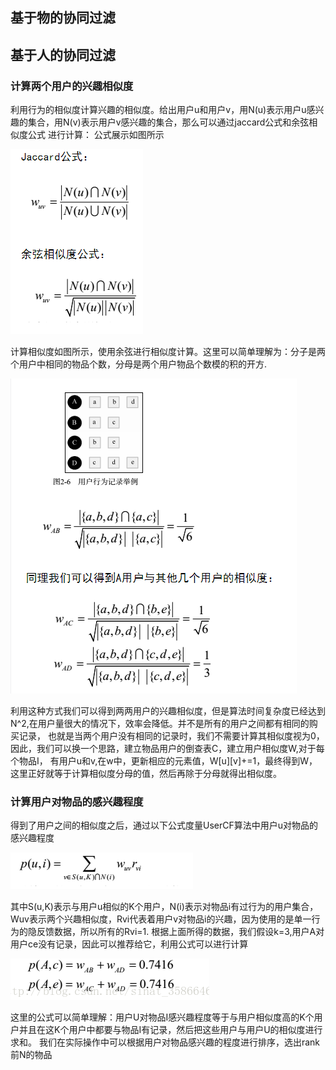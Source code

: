 ## 基于物的协同过滤




## 基于人的协同过滤
### 计算两个用户的兴趣相似度
利用行为的相似度计算兴趣的相似度。给出用户u和用户v，用N(u)表示用户u感兴趣的集合，用N(v)表示用户v感兴趣的集合，那么可以通过jaccard公式和余弦相似度公式
进行计算：
公式展示如图所示                                     

![公式展示](https://github.com/mkkeliping/graduationProject/blob/master/picture/%E4%BD%99%E5%BC%A6.png)                                  


计算相似度如图所示，使用余弦进行相似度计算。这里可以简单理解为：分子是两个用户中相同的物品个数，分母是两个用户物品个数模的积的开方.


![余弦计算](https://github.com/mkkeliping/graduationProject/blob/master/picture/%E4%BD%99%E5%BC%A601.png)


利用这种方式我们可以得到两两用户的兴趣相似度，但是算法时间复杂度已经达到N^2,在用户量很大的情况下，效率会降低。并不是所有的用户之间都有相同的购买记录，
也就是当两个用户没有相同的记录时，我们不需要计算其相似度视为0，因此，我们可以换一个思路，建立物品用户的倒查表C，建立用户相似度W,对于每个物品I，
有用户u和v,在w中，更新相应的元素值，W[u][v]+=1，最终得到W，这里正好就等于计算相似度分母的值，然后再除于分母就得出相似度。
### 计算用户对物品的感兴趣程度
得到了用户之间的相似度之后，通过以下公式度量UserCF算法中用户u对物品的感兴趣程度


![用户对物品感兴趣程度](https://github.com/mkkeliping/graduationProject/blob/master/picture/%E4%BD%99%E5%BC%A602.png)


其中S(u,K)表示与用户u相似的K个用户，N(i)表示对物品i有过行为的用户集合，Wuv表示两个兴趣相似度，Rvi代表着用户v对物品i的兴趣，因为使用的是单一行为的隐反馈数据，所以所有的Rvi=1.
根据上面所得的数据，我们假设k=3,用户A对用户ce没有记录，因此可以推荐给它，利用公式可以进行计算


![用户对物品感兴趣程度](https://github.com/mkkeliping/graduationProject/blob/master/picture/%E4%BD%99%E5%BC%A603.png)


这里的公式可以简单理解：用户U对物品I感兴趣程度等于与用户相似度高的K个用户并且在这K个用户中都要与物品I有记录，然后把这些用户与用户U的相似度进行求和。
我们在实际操作中可以根据用户对物品感兴趣的程度进行排序，选出rank前N的物品
